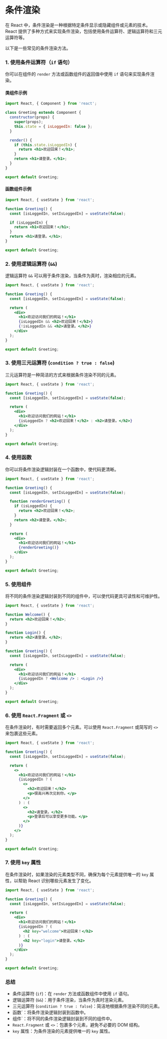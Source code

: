 # 条件渲染

在 React 中，条件渲染是一种根据特定条件显示或隐藏组件或元素的技术。
React 提供了多种方式来实现条件渲染，包括使用条件运算符、逻辑运算符和三元运算符等。

以下是一些常见的条件渲染方法。

### 1. 使用条件运算符（`if` 语句）

你可以在组件的 `render` 方法或函数组件的返回值中使用 `if` 语句来实现条件渲染。

#### 类组件示例

```jsx
import React, { Component } from 'react';

class Greeting extends Component {
  constructor(props) {
    super(props);
    this.state = { isLoggedIn: false };
  }

  render() {
    if (this.state.isLoggedIn) {
      return <h1>欢迎回来！</h1>;
    }
    return <h1>请登录。</h1>;
  }
}

export default Greeting;
```

#### 函数组件示例

```jsx
import React, { useState } from 'react';

function Greeting() {
  const [isLoggedIn, setIsLoggedIn] = useState(false);

  if (isLoggedIn) {
    return <h1>欢迎回来！</h1>;
  }
  return <h1>请登录。</h1>;
}

export default Greeting;
```

### 2. 使用逻辑运算符 (`&&`)

逻辑运算符 `&&` 可以用于条件渲染，当条件为真时，渲染相应的元素。

```jsx
import React, { useState } from 'react';

function Greeting() {
  const [isLoggedIn, setIsLoggedIn] = useState(false);

  return (
    <div>
      <h1>欢迎访问我们的网站！</h1>
      {isLoggedIn && <h2>欢迎回来！</h2>}
      {!isLoggedIn && <h2>请登录。</h2>}
    </div>
  );
}

export default Greeting;
```

### 3. 使用三元运算符 (`condition ? true : false`)

三元运算符是一种简洁的方式来根据条件渲染不同的元素。

```jsx
import React, { useState } from 'react';

function Greeting() {
  const [isLoggedIn, setIsLoggedIn] = useState(false);

  return (
    <div>
      <h1>欢迎访问我们的网站！</h1>
      {isLoggedIn ? <h2>欢迎回来！</h2> : <h2>请登录。</h2>}
    </div>
  );
}

export default Greeting;
```

### 4. 使用函数

你可以将条件渲染逻辑封装在一个函数中，使代码更清晰。

```jsx
import React, { useState } from 'react';

function Greeting() {
  const [isLoggedIn, setIsLoggedIn] = useState(false);

  function renderGreeting() {
    if (isLoggedIn) {
      return <h2>欢迎回来！</h2>;
    }
    return <h2>请登录。</h2>;
  }

  return (
    <div>
      <h1>欢迎访问我们的网站！</h1>
      {renderGreeting()}
    </div>
  );
}

export default Greeting;
```

### 5. 使用组件

将不同的条件渲染逻辑封装到不同的组件中，可以使代码更具可读性和可维护性。

```jsx
import React, { useState } from 'react';

function Welcome() {
  return <h2>欢迎回来！</h2>;
}

function Login() {
  return <h2>请登录。</h2>;
}

function Greeting() {
  const [isLoggedIn, setIsLoggedIn] = useState(false);

  return (
    <div>
      <h1>欢迎访问我们的网站！</h1>
      {isLoggedIn ? <Welcome /> : <Login />}
    </div>
  );
}

export default Greeting;
```


### 6. 使用 `React.Fragment` 或 `<>`

在条件渲染时，有时需要返回多个元素。可以使用 `React.Fragment` 或简写的 `<>` 来包裹这些元素。

```jsx
import React, { useState } from 'react';

function Greeting() {
  const [isLoggedIn, setIsLoggedIn] = useState(false);

  return (
    <>
      <h1>欢迎访问我们的网站！</h1>
      {isLoggedIn ? (
        <>
          <h2>欢迎回来！</h2>
          <p>很高兴再次见到你。</p>
        </>
      ) : (
        <>
          <h2>请登录。</h2>
          <p>登录后可以享受更多功能。</p>
        </>
      )}
    </>
  );
}

export default Greeting;
```

### 7. 使用 `key` 属性

在条件渲染时，如果渲染的元素类型不同，确保为每个元素提供唯一的 `key` 属性，以帮助 React 识别哪些元素发生了变化。

```jsx
import React, { useState } from 'react';

function Greeting() {
  const [isLoggedIn, setIsLoggedIn] = useState(false);

  return (
    <div>
      <h1>欢迎访问我们的网站！</h1>
      {isLoggedIn ? (
        <h2 key="welcome">欢迎回来！</h2>
      ) : (
        <h2 key="login">请登录。</h2>
      )}
    </div>
  );
}

export default Greeting;
```

### 总结

- 条件运算符 (`if`)：在 `render` 方法或函数组件中使用 `if` 语句。
- 逻辑运算符 (`&&`)：用于条件渲染，当条件为真时渲染元素。
- 三元运算符 (`condition ? true : false`)：简洁地根据条件渲染不同的元素。
- 函数`：将条件渲染逻辑封装到函数中。
- 组件`：将不同的条件渲染逻辑封装到不同的组件中。
- `React.Fragment` 或 `<>`：包裹多个元素，避免不必要的 DOM 结构。
- `key` 属性：为条件渲染的元素提供唯一的 `key` 属性。

